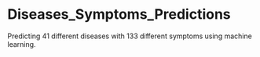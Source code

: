 # Diseases_Symptoms_Predictions
Predicting 41 different diseases with 133 different symptoms using machine learning.

